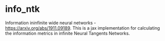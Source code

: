 # info_ntk
Information ininfinite wide neural networks - https://arxiv.org/abs/1911.09189.
This is a jax implementation for calculating the information metrics in infinite Neural Tangents Networks.

